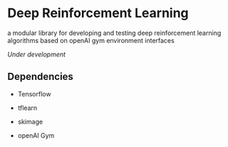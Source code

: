 <h1>Deep Reinforcement Learning</h1>

<p> a modular library for developing and testing deep reinforcement learning algorithms based on openAI gym environment interfaces </p>

<p><em>Under development</em></p>

<h2>Dependencies</h2>

 - Tensorflow
 
 - tflearn

 - skimage
 
 - openAI Gym
  
